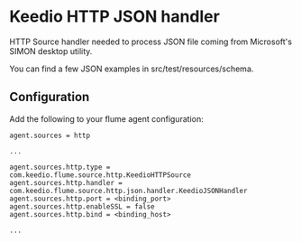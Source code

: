 # Keedio HTTP JSON handler

HTTP Source handler needed to process JSON file coming from Microsoft's SIMON desktop utility.

You can find a few JSON examples in src/test/resources/schema.

## Configuration

Add the following to your flume agent configuration:

    agent.sources = http
    
    ...
    
    agent.sources.http.type = com.keedio.flume.source.http.KeedioHTTPSource
    agent.sources.http.handler = com.keedio.flume.source.http.json.handler.KeedioJSONHandler
    agent.sources.http.port = <binding_port>
    agent.sources.http.enableSSL = false
    agent.sources.http.bind = <binding_host>
    
    ...
    
